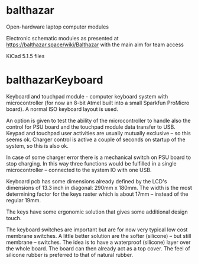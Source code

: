 # balthazar
Open-hardware laptop computer modules

Electronic schematic modules as presented at https://balthazar.space/wiki/Balthazar with the main aim for team access

KiCad 5.1.5 files

# balthazarKeyboard
Keyboard and touchpad module - computer keyboard system with microcontroller (for now an 8-bit Atmel built into a small Sparkfun ProMicro board). A normal ISO keyboard layout is used. 

An option is given to test the ability of the microcontroller to handle also the control for PSU board and the touchpad module data transfer to USB. Keypad and touchpad user activities are usually mutually exclusive – so this seems ok. Charger control is active a couple of seconds on startup of the system, so this is also ok. 

In case of some charger error there is a mechanical switch on PSU board to stop charging. In this way three functions would be fulfilled in a single microcontroller – connected to the system IO with one USB.

Keyboard pcb has some dimensions already defined by the LCD's dimensions of 13.3 inch in diagonal: 290mm x 180mm. The width is the most determining factor for the keys raster which is about 17mm – instead of the regular 19mm. 

The keys have some ergonomic solution that gives some additional design touch.  

The keyboard switches are important but are for now very typical low cost membrane switches. A little better solution are the softer (silicone) – but still membrane – switches. The idea is to have a waterproof (silicone) layer over the whole board. The board can then already act as a top cover. The feel of silicone rubber is preferred to that of natural rubber. 
